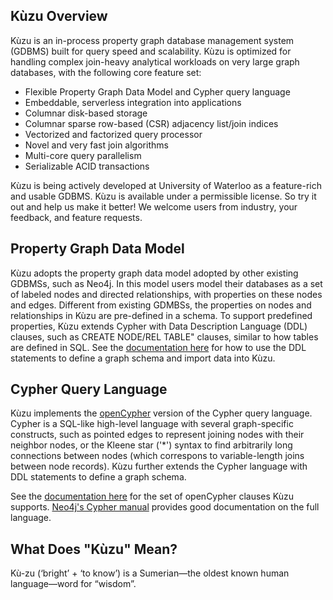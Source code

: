 ## Kùzu Overview
Kùzu is an in-process property graph database management system (GDBMS) built for query speed and scalability. Kùzu is optimized for handling complex join-heavy analytical workloads on very large graph databases, with the following core feature set:

- Flexible Property Graph Data Model and Cypher query language
- Embeddable, serverless integration into applications 
- Columnar disk-based storage
- Columnar sparse row-based (CSR) adjacency list/join indices
- Vectorized and factorized query processor
- Novel and very fast join algorithms
- Multi-core query parallelism
- Serializable ACID transactions

Kùzu is being actively developed at University of Waterloo as a feature-rich and usable GDBMS. Kùzu is available under a permissible license. So try it out and help us make it better! We welcome users from industry, your feedback, and feature requests.

## Property Graph Data Model
Kùzu adopts the property graph data model adopted by other existing GDBMSs, such as Neo4j. In this model users model their databases as a set of labeled nodes and directed relationships, with properties on these nodes and edges. Different from existing GDMBSs, the properties on nodes and relationships in Kùzu are pre-defined in a schema. To support predefined properties, Kùzu extends Cypher with Data Description Language (DDL) clauses, such as CREATE NODE/REL TABLE" clauses, similar to how tables are defined in SQL. See the [documentation here](data-import-and-ddl.md) for how to use the DDL statements to define a graph schema and import data into Kùzu.

## Cypher Query Language
Kùzu implements the [openCypher](https://opencypher.org/) version of the Cypher query language. Cypher is a SQL-like high-level language with several graph-specific constructs, such as pointed edges to represent joining nodes with their neighbor nodes, or the Kleene star ('\*') syntax to find arbitrarily long connections between nodes (which correspons to variable-length joins between node records).  Kùzu further extends the Cypher language with DDL statements to define a graph schema.

See the [documentation here](cypher) for the set of openCypher clauses Kùzu supports. [Neo4j's Cypher manual](https://neo4j.com/docs/cypher-manual/current/) provides good documentation on the full language.

## What Does "Kùzu" Mean? 
Kù-zu (‘bright’ + ‘to know’) is a Sumerian—the oldest known human language—word for “wisdom”.
